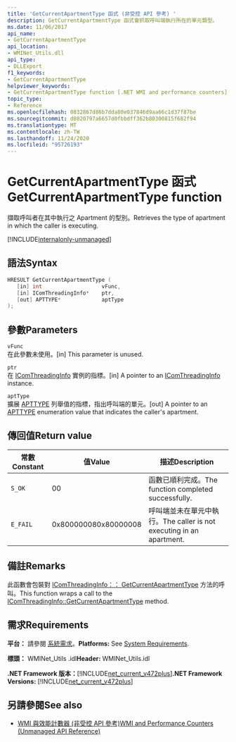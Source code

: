 ```yaml
---
title: 'GetCurrentApartmentType 函式 (非受控 API 參考) '
description: GetCurrentApartmentType 函式會抓取呼叫端執行所在的單元類型。
ms.date: 11/06/2017
api_name:
- GetCurrentApartmentType
api_location:
- WMINet_Utils.dll
api_type:
- DLLExport
f1_keywords:
- GetCurrentApartmentType
helpviewer_keywords:
- GetCurrentApartmentType function [.NET WMI and performance counters]
topic_type:
- Reference
ms.openlocfilehash: 0832867d86b7dda80e037846d9aa66c1d37f87be
ms.sourcegitcommit: d8020797a6657d0fbbdff362b80300815f682f94
ms.translationtype: MT
ms.contentlocale: zh-TW
ms.lasthandoff: 11/24/2020
ms.locfileid: "95726193"
---
```

# <a name="getcurrentapartmenttype-function"></a><span data-ttu-id="f91d6-103">GetCurrentApartmentType 函式</span><span class="sxs-lookup"><span data-stu-id="f91d6-103">GetCurrentApartmentType function</span></span>

<span data-ttu-id="f91d6-104">擷取呼叫者在其中執行之 Apartment 的型別。</span><span class="sxs-lookup"><span data-stu-id="f91d6-104">Retrieves the type of apartment in which the caller is executing.</span></span>
  
[!INCLUDE[internalonly-unmanaged](../../../../includes/internalonly-unmanaged.md)]
  
## <a name="syntax"></a><span data-ttu-id="f91d6-105">語法</span><span class="sxs-lookup"><span data-stu-id="f91d6-105">Syntax</span></span>  
  
```cpp  
HRESULT GetCurrentApartmentType (
   [in] int                   vFunc,
   [in] IComThreadingInfo*    ptr,
   [out] APTTYPE*             aptType
);
```  

## <a name="parameters"></a><span data-ttu-id="f91d6-106">參數</span><span class="sxs-lookup"><span data-stu-id="f91d6-106">Parameters</span></span>

`vFunc`  
<span data-ttu-id="f91d6-107">在此參數未使用。</span><span class="sxs-lookup"><span data-stu-id="f91d6-107">[in] This parameter is unused.</span></span>

`ptr`  
<span data-ttu-id="f91d6-108">在 [IComThreadingInfo](/windows/desktop/api/objidlbase/nn-objidlbase-icomthreadinginfo) 實例的指標。</span><span class="sxs-lookup"><span data-stu-id="f91d6-108">[in] A pointer to an [IComThreadingInfo](/windows/desktop/api/objidlbase/nn-objidlbase-icomthreadinginfo) instance.</span></span>

`aptType`  
<span data-ttu-id="f91d6-109">擴展 [APTTYPE](/windows/win32/api/objidlbase/ne-objidlbase-apttype) 列舉值的指標，指出呼叫端的單元。</span><span class="sxs-lookup"><span data-stu-id="f91d6-109">[out] A pointer to an [APTTYPE](/windows/win32/api/objidlbase/ne-objidlbase-apttype) enumeration value that indicates the caller's apartment.</span></span>

## <a name="return-value"></a><span data-ttu-id="f91d6-110">傳回值</span><span class="sxs-lookup"><span data-stu-id="f91d6-110">Return value</span></span>

|<span data-ttu-id="f91d6-111">常數</span><span class="sxs-lookup"><span data-stu-id="f91d6-111">Constant</span></span>  |<span data-ttu-id="f91d6-112">值</span><span class="sxs-lookup"><span data-stu-id="f91d6-112">Value</span></span>  |<span data-ttu-id="f91d6-113">描述</span><span class="sxs-lookup"><span data-stu-id="f91d6-113">Description</span></span>  |
|---------|---------|---------|
| `S_OK` | <span data-ttu-id="f91d6-114">0</span><span class="sxs-lookup"><span data-stu-id="f91d6-114">0</span></span> | <span data-ttu-id="f91d6-115">函數已順利完成。</span><span class="sxs-lookup"><span data-stu-id="f91d6-115">The function completed successfully.</span></span> |
| `E_FAIL` | <span data-ttu-id="f91d6-116">0x80000008</span><span class="sxs-lookup"><span data-stu-id="f91d6-116">0x80000008</span></span> | <span data-ttu-id="f91d6-117">呼叫端並未在單元中執行。</span><span class="sxs-lookup"><span data-stu-id="f91d6-117">The caller is not executing in an apartment.</span></span> |
  
## <a name="remarks"></a><span data-ttu-id="f91d6-118">備註</span><span class="sxs-lookup"><span data-stu-id="f91d6-118">Remarks</span></span>

<span data-ttu-id="f91d6-119">此函數會包裝對 [IComThreadingInfo：： GetCurrentApartmentType](/windows/desktop/api/objidlbase/nf-objidlbase-icomthreadinginfo-getcurrentapartmenttype) 方法的呼叫。</span><span class="sxs-lookup"><span data-stu-id="f91d6-119">This function wraps a call to the [IComThreadingInfo::GetCurrentApartmentType](/windows/desktop/api/objidlbase/nf-objidlbase-icomthreadinginfo-getcurrentapartmenttype) method.</span></span>

## <a name="requirements"></a><span data-ttu-id="f91d6-120">需求</span><span class="sxs-lookup"><span data-stu-id="f91d6-120">Requirements</span></span>  

 <span data-ttu-id="f91d6-121">**平台：** 請參閱 [系統需求](../../get-started/system-requirements.md)。</span><span class="sxs-lookup"><span data-stu-id="f91d6-121">**Platforms:** See [System Requirements](../../get-started/system-requirements.md).</span></span>  
  
 <span data-ttu-id="f91d6-122">**標頭：** WMINet_Utils .idl</span><span class="sxs-lookup"><span data-stu-id="f91d6-122">**Header:** WMINet_Utils.idl</span></span>  
  
 <span data-ttu-id="f91d6-123">**.NET Framework 版本：**[!INCLUDE[net_current_v472plus](../../../../includes/net-current-v472plus.md)]</span><span class="sxs-lookup"><span data-stu-id="f91d6-123">**.NET Framework Versions:** [!INCLUDE[net_current_v472plus](../../../../includes/net-current-v472plus.md)]</span></span>  
  
## <a name="see-also"></a><span data-ttu-id="f91d6-124">另請參閱</span><span class="sxs-lookup"><span data-stu-id="f91d6-124">See also</span></span>

- [<span data-ttu-id="f91d6-125">WMI 與效能計數器 (非受控 API 參考)</span><span class="sxs-lookup"><span data-stu-id="f91d6-125">WMI and Performance Counters (Unmanaged API Reference)</span></span>](index.md)
